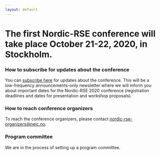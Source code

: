 ```yaml
---
layout: default
---
```


# The first Nordic-RSE conference will take place **October 21-22, 2020, in Stockholm**.


### How to subscribe for updates about the conference

You can [subscribe here](https://neic.no/mailman/listinfo/nordic-rse-announcements) for updates about the conference.
This will be a low-frequency announcements-only newsletter where we will inform
you about important dates for the Nordic-RSE 2020 conference (registration
deadlines and dates for presentation and workshop proposals).


### How to reach conference organizers

To reach the conference organizers, please contact
[nordic-rse-organizers@neic.no](nordic-rse-organizers@neic.no).


### Program committee

We are in the process of setting up a program committee.
